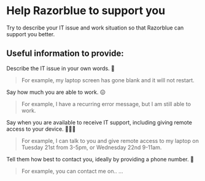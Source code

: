 # Help Razorblue to support you

Try to describe your IT issue and work situation so that Razorblue can support you better.

## Useful information to provide:

Describe the IT issue in your own words. 🤔 
> For example, my laptop screen has gone blank and it will not restart.

Say how much you are able to work. 😖
> For example, I have a recurring error message, but I am still able to work.

Say when you are available to receive IT support, including giving remote access to your device. 💁🏾‍♂️
> For example, I can talk to you and give remote access to my laptop on Tuesday 21st from 3-5pm, or Wednesday 22nd 9-11am.

Tell them how best to contact you, ideally by providing a phone number. 📲
> For example, you can contact me on.. ...